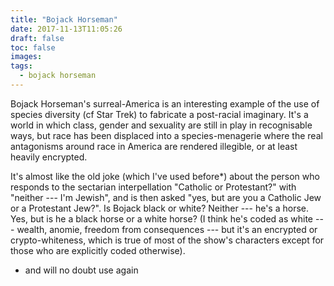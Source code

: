```yaml
---
title: "Bojack Horseman"
date: 2017-11-13T11:05:26
draft: false 
toc: false
images:
tags: 
  - bojack horseman
---
```

Bojack Horseman's surreal-America is an interesting example of the use of species diversity (cf Star Trek) to fabricate a post-racial imaginary. It's a world in which class, gender and sexuality are still in play in recognisable ways, but race has been displaced into a species-menagerie where the real antagonisms around race in America are rendered illegible, or at least heavily encrypted.

It's almost like the old joke (which I've used before*) about the person who responds to the sectarian interpellation "Catholic or Protestant?" with "neither --- I'm Jewish", and is then asked "yes, but are you a Catholic Jew or a Protestant Jew?". Is Bojack black or white? Neither --- he's a horse. Yes, but is he a black horse or a white horse? (I think he's coded as white --- wealth, anomie, freedom from consequences --- but it's an encrypted or crypto-whiteness, which is true of most of the show's characters except for those who are explicitly coded otherwise).

* and will no doubt use again


